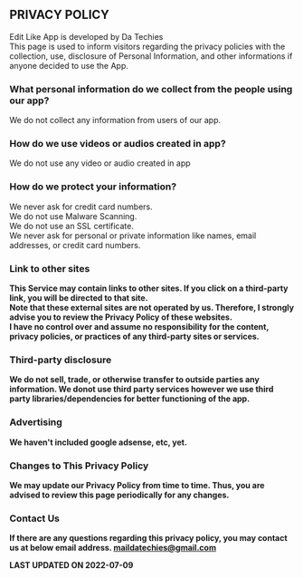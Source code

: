 <html lang="en-US"> 
<head>
    <meta charset="UTF-8">
<title> Edit Like|A quick and simple video editor</title>
</head>
</html>

## <b>PRIVACY POLICY</b>
Edit Like App is developed by Da Techies <br>
This page is used to inform visitors regarding the privacy policies with the collection, use, disclosure of Personal Information, and other informations if anyone decided to use the App.

### <b>What personal information do we collect from the people using our app?</b>
We do not collect any information from users of our app.

### <b>How do we use videos or audios created in app?</b>
We do not use any video or audio created in app

### <b>How do we protect your information?</b>
We never ask for credit card numbers. <br>
We do not use Malware Scanning. <br>
We do not use an SSL certificate. <br>
We never ask for personal or private information like names, email addresses, or credit card numbers.

### <b>Link to other sites<b>
This Service may contain links to other sites. If you click on a third-party link, you will be directed to that site. <br>
Note that these external sites are not operated by us. Therefore, I strongly advise you to review the Privacy Policy of these websites. <br>
I have no control over and assume no responsibility for the content, privacy policies, or practices of any third-party sites or services.

### <b>Third-party disclosure</b>
We do not sell, trade, or otherwise transfer to outside parties any information.
We donot use third party services however we use third party libraries/dependencies for better functioning of the app.

### <b>Advertising</b>
We haven't included google adsense, etc, yet.

### <b>Changes to This Privacy Policy<b>
We may update our Privacy Policy from time to time. Thus, you are advised to review this page periodically for any changes. 

### <b>Contact Us<b>
If there are any questions regarding this privacy policy, you may contact us at below email address.
maildatechies@gmail.com

LAST UPDATED ON 2022-07-09

